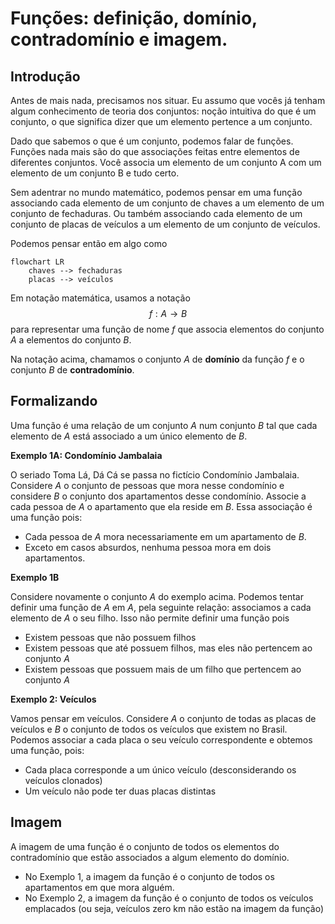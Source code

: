 # Funções: definição, domínio, contradomínio e imagem.

## Introdução 

Antes de mais nada, precisamos nos situar. Eu assumo que vocês já tenham algum conhecimento de teoria dos conjuntos: noção intuitiva do que é um conjunto, o que significa dizer que um elemento pertence a um conjunto. 

Dado que sabemos o que é um conjunto, podemos falar de funções. Funções nada mais são do que associações feitas entre elementos de diferentes conjuntos. Você associa um elemento de um conjunto A com um elemento de um conjunto B e tudo certo. 

Sem adentrar no mundo matemático, podemos pensar em uma função associando cada elemento de um conjunto de chaves a um elemento de um conjunto de fechaduras. Ou também associando cada elemento de um conjunto de placas de veículos a um elemento de um conjunto de veículos. 

Podemos pensar então em algo como

```mermaid
flowchart LR
    chaves --> fechaduras
    placas --> veículos
```

Em notação matemática, usamos a notação $$f:A\to B$$ para representar uma função de nome $f$ que associa elementos do conjunto $A$ a elementos do conjunto $B$.

Na notação acima, chamamos o conjunto $A$ de **domínio** da função $f$ e o conjunto $B$ de **contradomínio**.


## Formalizando

Uma função é uma relação de um conjunto $A$ num conjunto $B$ tal que cada elemento de $A$ está associado a um único elemento de $B$.

**Exemplo 1A: Condomínio Jambalaia**

O seriado Toma Lá, Dá Cá se passa no fictício Condomínio Jambalaia. Considere $A$ o conjunto de pessoas que mora nesse condomínio e considere $B$ o conjunto dos apartamentos desse condomínio. Associe a cada pessoa de $A$ o apartamento que ela reside em $B$. Essa associação é uma função pois:
 - Cada pessoa de $A$ mora necessariamente em um apartamento de $B$. 
 - Exceto em casos absurdos, nenhuma pessoa mora em dois apartamentos. 

**Exemplo 1B**

Considere novamente o conjunto $A$ do exemplo acima. Podemos tentar definir uma função de $A$ em $A$, pela seguinte relação: associamos a cada elemento de $A$ o seu filho. Isso não permite definir uma função pois
- Existem pessoas que não possuem filhos
- Existem pessoas que até possuem filhos, mas eles não pertencem ao conjunto $A$
- Existem pessoas que possuem mais de um filho que pertencem ao conjunto $A$

**Exemplo 2: Veículos**

Vamos pensar em veículos. Considere $A$ o conjunto de todas as placas de veículos e $B$ o conjunto de todos os veículos que existem no Brasil. Podemos associar a cada placa o seu veículo correspondente e obtemos uma função, pois:
- Cada placa corresponde a um único veículo (desconsiderando os veículos clonados)
- Um veículo não pode ter duas placas distintas

 
## Imagem

A imagem de uma função é o conjunto de todos os elementos do contradomínio que estão associados a algum elemento do domínio.

 - No Exemplo 1, a imagem da função é o conjunto de todos os apartamentos em que mora alguém. 
 - No Exemplo 2, a imagem da função é o conjunto de todos os veículos emplacados (ou seja, veículos zero km não estão na imagem da função)